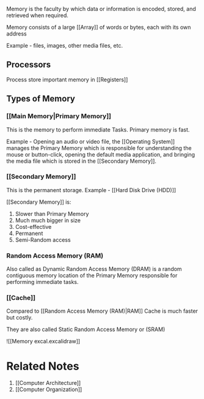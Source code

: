 
Memory is the faculty by which data or information is encoded, stored, and retrieved when required.

Memory consists of a large [[Array]] of words or bytes, each with its own address

Example - files, images, other media files, etc.
## Processors

Process store important memory in [[Registers]]
## Types of Memory
### [[Main Memory|Primary Memory]]

This is the memory to perform immediate Tasks. Primary memory is fast.

Example - Opening an audio or video file, the [[Operating System]] manages the Primary Memory which is responsible for understanding the mouse or button-click, opening the default media application, and bringing the media file which is stored in the [[Secondary Memory]].
### [[Secondary Memory]]

This is the permanent storage. Example - [[Hard Disk Drive (HDD)]]

[[Secondary Memory]] is:

1. Slower than Primary Memory
2. Much much bigger in size
3. Cost-effective
4. Permanent
5. Semi-Random access
### Random Access Memory (RAM)

Also called as Dynamic Random Access Memory (DRAM) is a random contiguous memory location of the Primary Memory responsible for performing immediate tasks.
### [[Cache]]

Compared to [[Random Access Memory (RAM)|RAM]] Cache is much faster but costly.

They are also called Static Random Access Memory or (SRAM)

![[Memory excal.excalidraw]]

# Related Notes

1. [[Computer Architecture]]
2. [[Computer Organization]]